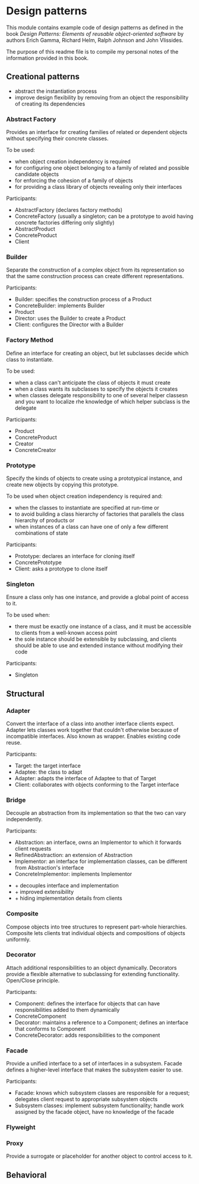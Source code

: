 # Design patterns

This module contains example code of design patterns as defined in the book *Design Patterns: Elements of reusable
object-oriented software*
by authors Erich Gamma, Richard Helm, Ralph Johnson and John Vlissides.

The purpose of this readme file is to compile my personal notes of the information provided in this book.

## Creational patterns

<ul>
<li>abstract the instantiation process</li>
<li>improve design flexibility by removing from an object the responsibility of creating its dependencies</li>
</ul>

### Abstract Factory

Provides an interface for creating families of related or dependent objects without specifying their concrete classes.

To be used:
<ul>
<li>when object creation independency is required</li>
<li>for configuring one object belonging to a family of related and possible candidate objects</li>
<li>for enforcing the cohesion of a family of objects</li>
<li>for providing a class library of objects revealing only their interfaces</li>
</ul>

Participants:
<ul>
<li>AbstractFactory (declares factory methods)</li>
<li>ConcreteFactory (usually a singleton; can be a prototype to avoid having concrete factories differing only slightly)</li>
<li>AbstractProduct</li>
<li>ConcreteProduct</li>
<li>Client</li>
</ul>

### Builder

Separate the construction of a complex object from its representation so that the same construction process can create
different representations.

Participants:
<ul>
<li>Builder: specifies the construction process of a Product</li>
<li>ConcreteBuilder: implements Builder</li>
<li>Product</li>
<li>Director: uses the Builder to create a Product</li>
<li>Client: configures the Director with a Builder</li>
</ul>

### Factory Method

Define an interface for creating an object, but let subclasses decide which class to instantiate.

To be used:
<ul>
<li>when a class can't anticipate the class of objects it must create</li>
<li>when a class wants its subclasses to specify the objects it creates</li>
<li>when classes delegate responsibility to one of several helper classesn and you want to localize rhe knowledge of which helper subclass is the delegate</li>
</ul>

Participants:
<ul>
<li>Product</li>
<li>ConcreteProduct</li>
<li>Creator</li>
<li>ConcreteCreator</li>                                                                                                                                                                                                                                                                                                                                                                                                                                                                                                                                                                                                                                                                                                                                                                                                                                                                                                                                                                                                                                
</ul>

### Prototype

Specify the kinds of objects to create using a prototypical instance, and create new objects by copying this prototype.

To be used when object creation independency is required and:
<ul>
<li>when the classes to instantiate are specified at run-time or </li>
<li>to avoid building a class hierarchy of factories that parallels the class hierarchy of products or</li>
<li>when instances of a class can have one of only a few different combinations of state</li>
</ul>

Participants:
<ul>
<li>Prototype: declares an interface for cloning itself</li>
<li>ConcretePrototype</li>
<li>Client: asks a prototype to clone itself</li>                                                                                                                                                                                                                                                                                                                                                                                                                                                                                                                                                                                                                                                                                                                                                                                                                                                                                                                                                                                                                            
</ul>

### Singleton

Ensure a class only has one instance, and provide a global point of access to it.

To be used when:
<ul>
<li>there must be exactly one instance of a class, and it must be accessible to clients from a well-known access point</li>
<li>the sole instance should be extensible by subclassing, and clients should be able to use and extended instance without modifying their code</li>
</ul>

Participants:
<ul>
<li>Singleton</li> 
</ul>

## Structural

### Adapter

Convert the interface of a class into another interface clients expect. Adapter lets classes work together that couldn't
otherwise because of incompatible interfaces. Also known as wrapper. Enables existing code reuse.

Participants:
<ul>
<li>Target: the target interface</li> 
<li>Adaptee: the class to adapt</li>
<li>Adapter: adapts the interface of Adaptee to that of Target</li>
<li>Client: collaborates with objects conforming to the Target interface</li>
</ul>

### Bridge

Decouple an abstraction from its implementation so that the two can vary independently.

Participants:
<ul>
<li>Abstraction: an interface, owns an Implementor to which it forwards client requests</li> 
<li>RefinedAbstraction: an extension of Abstraction</li>
<li>Implementor: an interface for implementation classes, can be different from Abstraction's interface</li>
<li>ConcreteImplementor: implements Implementor</li>
</ul>

<ul>
<li>+ decouples interface and implementation</li>
<li>+ improved extensibility</li>
<li>+ hiding implementation details from clients</li>
</ul>

### Composite

Compose objects into tree structures to represent part-whole hierarchies. Composite lets clients trat individual objects
and compositions of objects uniformly.

### Decorator

Attach additional responsibilities to an object dynamically. Decorators provide a flexible alternative to subclassing
for extending functionality. Open/Close principle.

Participants:
<ul>
<li>Component: defines the interface for objects that can have responsibilities added to them dynamically</li> 
<li>ConcreteComponent</li>
<li>Decorator: maintains a reference to a Component; defines an interface that conforms to Component</li>
<li>ConcreteDecorator: adds responsibilities to the component</li>
</ul>

### Facade

Provide a unified interface to a set of interfaces in a subsystem. Facade defines a higher-level interface that makes
the subsystem easier to use.

Participants:
<ul>
<li>Facade: knows which subsystem classes are responsible for a request; delegates client request to appropriate subsystem objects</li> 
<li>Subsystem classes: implement subsystem functionality; handle work assigned by the facade object, have no knowledge of the facade</li>
</ul>

### Flyweight

### Proxy

Provide a surrogate or placeholder for another object to control access to it.

## Behavioral


